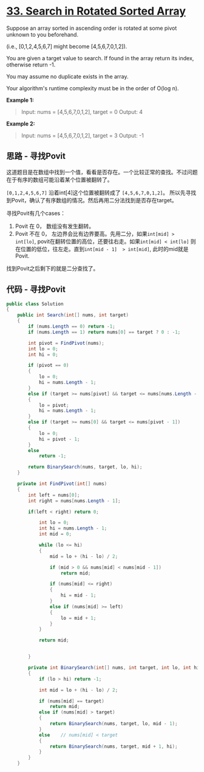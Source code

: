# [33. Search in Rotated Sorted Array](https://leetcode.com/problems/search-in-rotated-sorted-array/)

Suppose an array sorted in ascending order is rotated at some pivot unknown to you beforehand.

(i.e., [0,1,2,4,5,6,7] might become [4,5,6,7,0,1,2]).

You are given a target value to search. If found in the array return its index, otherwise return -1.

You may assume no duplicate exists in the array.

Your algorithm's runtime complexity must be in the order of O(log n).

**Example 1:**

> Input: nums = [4,5,6,7,0,1,2], target = 0
> Output: 4

**Example 2:**

> Input: nums = [4,5,6,7,0,1,2], target = 3
> Output: -1

## 思路 - 寻找Povit

这道题目是在数组中找到一个值，看看是否存在。一个比较正常的查找。不过问题在于有序的数组可能沿着某个位置被翻转了。

`[0,1,2,4,5,6,7]` 沿着int[4]这个位置被翻转成了 `[4,5,6,7,0,1,2]`。 所以先寻找到Povit，确认了有序数组的情况。然后再用二分法找到是否存在target。

寻找Povit有几个cases：

1. Povit 在 0， 数组没有发生翻转。
2. Povit 不在 0， 左边界会比有边界要高。先用二分，如果`int[mid] > int[lo]`, povit在翻转位置的高位，还要往右走。如果`int[mid] < int[lo]` 则在位置的低位，往左走。直到`int[mid - 1]  > int[mid]`, 此时的mid就是Povit.

找到Povit之后剩下的就是二分查找了。

## 代码 - 寻找Povit

```csharp
public class Solution
{
    public int Search(int[] nums, int target)
    {
        if (nums.Length == 0) return -1;
        if (nums.Length == 1) return nums[0] == target ? 0 : -1;

        int pivot = FindPivot(nums);
        int lo = 0;
        int hi = 0;

        if (pivot == 0)
        {
            lo = 0;
            hi = nums.Length - 1;
        }
        else if (target >= nums[pivot] && target <= nums[nums.Length - 1])
        {
            lo = pivot;
            hi = nums.Length - 1;
        }
        else if (target >= nums[0] && target <= nums[pivot - 1])
        {
            lo = 0;
            hi = pivot - 1;
        }
        else
            return -1;

        return BinarySearch(nums, target, lo, hi);
    }

    private int FindPivot(int[] nums)
    {
        int left = nums[0];
        int right = nums[nums.Length - 1];

        if(left < right) return 0;

            int lo = 0;
            int hi = nums.Length - 1;
            int mid = 0;

            while (lo <= hi)
            {
                mid = lo + (hi - lo) / 2;

                if (mid > 0 && nums[mid] < nums[mid - 1])
                    return mid;

                if (nums[mid] <= right)
                {
                    hi = mid - 1;
                }
                else if (nums[mid] >= left)
                {
                    lo = mid + 1;
                }
            }

            return mid;


        }

        private int BinarySearch(int[] nums, int target, int lo, int hi)
        {
            if (lo > hi) return -1;

            int mid = lo + (hi - lo) / 2;

            if (nums[mid] == target)
                return mid;
            else if (nums[mid] > target)
            {
                return BinarySearch(nums, target, lo, mid - 1);
            }
            else    // nums[mid] < target
            {
                return BinarySearch(nums, target, mid + 1, hi);
            }
        }
    }
```
